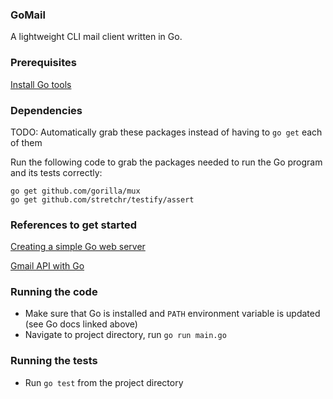 ### GoMail
A lightweight CLI mail client written in Go.

### Prerequisites
[Install Go tools](https://golang.org/doc/install#install)

### Dependencies
TODO: Automatically grab these packages instead of having to `go get` each of them

Run the following code to grab the packages needed to run the Go program and its tests correctly:
```
go get github.com/gorilla/mux
go get github.com/stretchr/testify/assert
```

### References to get started
[Creating a simple Go web server](https://hackernoon.com/how-to-create-a-web-server-in-go-a064277287c9)

[Gmail API with Go](https://developers.google.com/gmail/api/quickstart/go)

### Running the code
- Make sure that Go is installed and `PATH` environment variable is updated (see Go docs linked above)
- Navigate to project directory, run `go run main.go` 

### Running the tests
- Run `go test` from the project directory